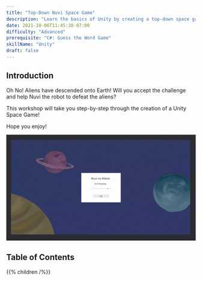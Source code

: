 ```yaml
---
title: "Top-Down Nuvi Space Game"
description: "Learn the basics of Unity by creating a top-down space game"
date: 2021-10-06T11:45:38-07:00
difficulty: "Advanced"
prerequisite: "C#: Guess the Word Game"
skillName: "Unity"
draft: false
---
```


## Introduction

Oh No! Aliens have descended onto Earth! Will you accept the challenge and help Nuvi the robot to defeat the aliens?

This workshop will take you step-by-step through the creation of a Unity Space Game! 

Hope you enjoy!

![Sample of a working game](./img/unity_game.gif)

## Table of Contents

{{% children /%}}
